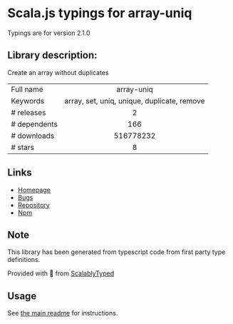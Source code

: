 
# Scala.js typings for array-uniq

Typings are for version 2.1.0

## Library description:
Create an array without duplicates

|                    |                 |
| ------------------ | :-------------: |
| Full name          | array-uniq |
| Keywords           | array, set, uniq, unique, duplicate, remove |
| # releases         | 2 |
| # dependents       | 166 |
| # downloads        | 516778232 |
| # stars            | 8 |

## Links
- [Homepage](https://github.com/sindresorhus/array-uniq#readme)
- [Bugs](https://github.com/sindresorhus/array-uniq/issues)
- [Repository](https://github.com/sindresorhus/array-uniq)
- [Npm](https://www.npmjs.com/package/array-uniq)
    


## Note
This library has been generated from typescript code from first party type definitions.

Provided with :purple_heart: from [ScalablyTyped](https://github.com/oyvindberg/ScalablyTyped)

## Usage
See [the main readme](../../readme.md) for instructions.


